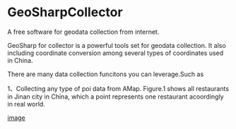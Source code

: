 # GeoSharpCollector
A free software for geodata collection from internet.


GeoSharp for collector is a powerful tools set for geodata collection. It also including coordinate conversion among several types of coordinates used in China. 

There are many data collection funcitons you can leverage.Such as

1、Collecting any type of poi data from AMap. Figure.1 shows all restaurants in Jinan city in China, which a point represents one restaurant acoordingly in real world.

[image](https://github.com/gissuifeng/GeoSharpCollector/blob/master/img_folder/Figure%201.png)


